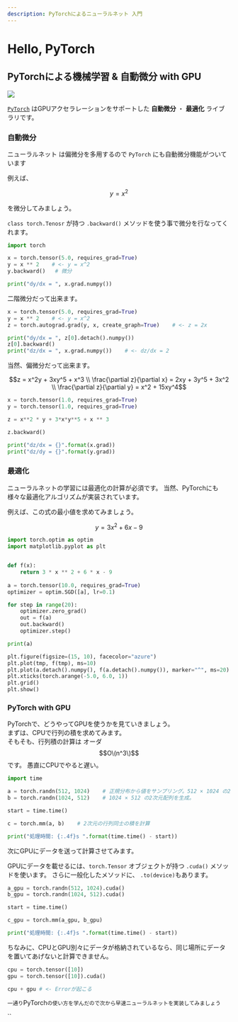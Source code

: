 ```yaml
---
description: PyTorchによるニューラルネット 入門
---
```


# Hello, PyTorch

## PyTorchによる機械学習 & 自動微分 with GPU

![](https://dev.infohub.cc/wp-content/uploads/2019/04/PyTorch.jpg)

[`PyTorch`](https://pytorch.org) はGPUアクセラレーションをサポートした **自動微分** ・ **最適化** ライブラリです。

### 自動微分

ニューラルネット は偏微分を多用するので `PyTorch` にも自動微分機能がついています

例えば、

$$
y = x^2
$$

を微分してみましょう。

`class torch.Tenosr` が持つ `.backward()` メソッドを使う事で微分を行なってくれます。

```python
import torch

x = torch.tensor(5.0, requires_grad=True)
y = x ** 2    # <- y = x^2
y.backward()   # 微分

print("dy/dx = ", x.grad.numpy())
```

二階微分だって出来ます。

```python
x = torch.tensor(5.0, requires_grad=True)
y = x ** 2    # <- y = x^2
z = torch.autograd.grad(y, x, create_graph=True)    # <- z = 2x

print("dy/dx = ", z[0].detach().numpy())
z[0].backward()
print("dz/dx = ", x.grad.numpy())    # <- dz/dx = 2
```

当然、偏微分だって出来ます。 

$$z = x^2y + 3xy^5 + x^3 \\ \frac{\partial z}{\partial x} = 2xy + 3y^5 + 3x^2 \\ \frac{\partial z}{\partial y} = x^2 + 15xy^4$$

```python
x = torch.tensor(1.0, requires_grad=True)
y = torch.tensor(1.0, requires_grad=True)

z = x**2 * y + 3*x*y**5 + x ** 3

z.backward()

print("dz/dx = {}".format(x.grad))
print("dz/dy = {}".format(y.grad))

```

### 最適化

ニューラルネットの学習には最適化の計算が必須です。 当然、PyTorchにも様々な最適化アルゴリズムが実装されています。

例えば、この式の最小値を求めてみましょう。  
  
$$y = 3x^2 + 6x - 9 $$

```python
import torch.optim as optim
import matplotlib.pyplot as plt


def f(x):
    return 3 * x ** 2 + 6 * x - 9
    
a = torch.tensor(10.0, requires_grad=True)
optimizer = optim.SGD([a], lr=0.1)

for step in range(20):
    optimizer.zero_grad()
    out = f(a)
    out.backward()
    optimizer.step()

print(a)

plt.figure(figsize=(15, 10), facecolor="azure")
plt.plot(tmp, f(tmp), ms=10)
plt.plot(a.detach().numpy(), f(a.detach().numpy()), marker="^", ms=20)
plt.xticks(torch.arange(-5.0, 6.0, 1))
plt.grid()
plt.show()
```

### PyTorch with GPU

PyTorchで、どうやってGPUを使うかを見ていきましょう。  
まずは、CPUで行列の積を求めてみます。  
そもそも、行列積の計算は オーダ $$O\(n^3\)$$ です。 愚直にCPUでやると遅い。

```python
import time

a = torch.randn(512, 1024)    # 正規分布から値をサンプリング。512 × 1024 の2次元配列を生成。
b = torch.randn(1024, 512)    # 1024 × 512 の2次元配列を生成。

start = time.time()

c = torch.mm(a, b)    # 2次元の行列同士の積を計算

print("処理時間: {:.4f}s ".format(time.time() - start))
```

次にGPUにデータを送って計算させてみます。

GPUにデータを載せるには、`torch.Tensor` オブジェクトが持つ `.cuda()` メソッドを使います。 さらに一般化したメソッドに、 `.to(device)`もあります。

```python
a_gpu = torch.randn(512, 1024).cuda()
b_gpu = torch.randn(1024, 512).cuda()

start = time.time()

c_gpu = torch.mm(a_gpu, b_gpu)

print("処理時間: {:.4f}s ".format(time.time() - start))

```

ちなみに、CPUとGPU別々にデータが格納されているなら、同じ場所にデータを置いてあげないと計算できません。

```python
cpu = torch.tensor([10])
gpu = torch.tensor([10]).cuda()

cpu + gpu # <- Errorが起こる

```

`一通り`PyTorch`の使い方を学んだので次から早速ニューラルネットを実装してみましょう`

\`\`





